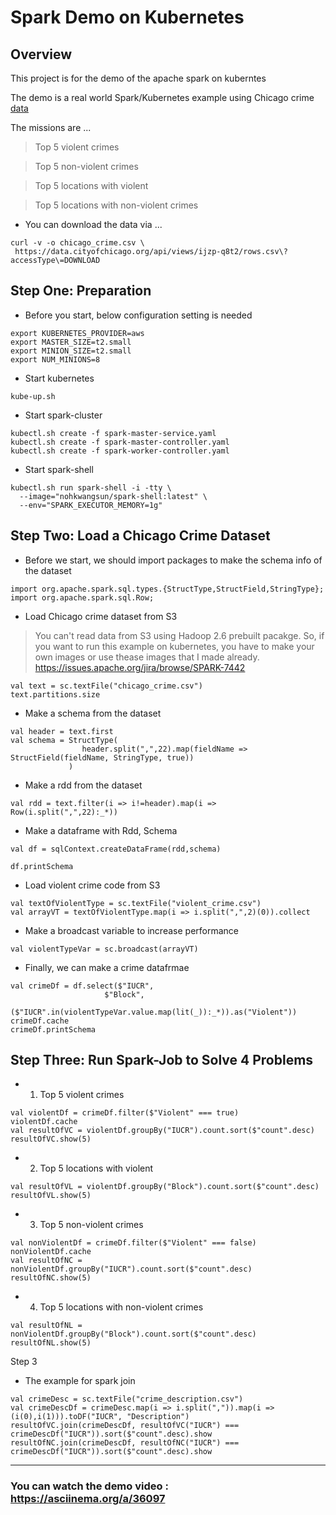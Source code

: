 # Spark Demo on Kubernetes

## Overview

This project is for the demo of the apache spark on kuberntes

The demo is a real world Spark/Kubernetes example using Chicago crime [data](https://data.cityofchicago.org/Public-Safety/Crimes-2001-to-present/ijzp-q8t2)

The missions are ...

> Top 5 violent crimes

> Top 5 non-violent crimes

> Top 5 locations with violent

> Top 5 locations with non-violent crimes

 * You can download the data via ...
```console
curl -v -o chicago_crime.csv \
 https://data.cityofchicago.org/api/views/ijzp-q8t2/rows.csv\?accessType\=DOWNLOAD
```

## Step One: Preparation

* Before you start, below configuration setting is needed

```console
export KUBERNETES_PROVIDER=aws
export MASTER_SIZE=t2.small
export MINION_SIZE=t2.small
export NUM_MINIONS=8
```

* Start kubernetes

```console
kube-up.sh
```

* Start spark-cluster
```console
kubectl.sh create -f spark-master-service.yaml
kubectl.sh create -f spark-master-controller.yaml
kubectl.sh create -f spark-worker-controller.yaml
```

* Start spark-shell
```console
kubectl.sh run spark-shell -i -tty \
  --image="nohkwangsun/spark-shell:latest" \
  --env="SPARK_EXECUTOR_MEMORY=1g"
```

## Step Two: Load a Chicago Crime Dataset

* Before we start, we should import packages to make the schema info of the dataset
```console
import org.apache.spark.sql.types.{StructType,StructField,StringType};
import org.apache.spark.sql.Row;
```

* Load Chicago crime dataset from S3

> You can't read data from S3 using Hadoop 2.6 prebuilt pacakge.
> So, if you want to run this example on kubernetes,
> you have to make your own images or use thease images that I made already.
> https://issues.apache.org/jira/browse/SPARK-7442

```console
val text = sc.textFile("chicago_crime.csv")
text.partitions.size
```


* Make a schema from the dataset
```console
val header = text.first
val schema = StructType(
                header.split(",",22).map(fieldName => StructField(fieldName, StringType, true))
             )
```

* Make a rdd from the dataset
```console
val rdd = text.filter(i => i!=header).map(i => Row(i.split(",",22):_*))
```

* Make a dataframe with Rdd, Schema
```console
val df = sqlContext.createDataFrame(rdd,schema)

df.printSchema
```

* Load violent crime code from S3
```console
val textOfViolentType = sc.textFile("violent_crime.csv")
val arrayVT = textOfViolentType.map(i => i.split(",",2)(0)).collect
```

* Make a broadcast variable to increase performance
```console
val violentTypeVar = sc.broadcast(arrayVT)
```

* Finally, we can make a crime datafrmae
```console
val crimeDf = df.select($"IUCR",
                     $"Block",
                     ($"IUCR".in(violentTypeVar.value.map(lit(_)):_*)).as("Violent"))
crimeDf.cache
crimeDf.printSchema
```

## Step Three: Run Spark-Job to Solve 4 Problems 

* 1) Top 5 violent crimes
```console
val violentDf = crimeDf.filter($"Violent" === true)
violentDf.cache
val resultOfVC = violentDf.groupBy("IUCR").count.sort($"count".desc)
resultOfVC.show(5)
```

* 2) Top 5 locations with violent
```console
val resultOfVL = violentDf.groupBy("Block").count.sort($"count".desc)
resultOfVL.show(5)
```

* 3) Top 5 non-violent crimes
```console
val nonViolentDf = crimeDf.filter($"Violent" === false)
nonViolentDf.cache
val resultOfNC = nonViolentDf.groupBy("IUCR").count.sort($"count".desc)
resultOfNC.show(5)
```

* 4) Top 5 locations with non-violent crimes
```console
val resultOfNL = nonViolentDf.groupBy("Block").count.sort($"count".desc)
resultOfNL.show(5)
```


Step 3

* The example for spark join
```console
val crimeDesc = sc.textFile("crime_description.csv") 
val crimeDescDf = crimeDesc.map(i => i.split(",")).map(i => (i(0),i(1))).toDF("IUCR", "Description")
resultOfVC.join(crimeDescDf, resultOfVC("IUCR") === crimeDescDf("IUCR")).sort($"count".desc).show
resultOfNC.join(crimeDescDf, resultOfNC("IUCR") === crimeDescDf("IUCR")).sort($"count".desc).show
```


---

### You can watch the demo video : https://asciinema.org/a/36097
